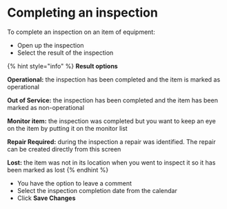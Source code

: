 # Completing an inspection

To complete an inspection on an item of equipment:

* Open up the inspection
* Select the result of the inspection

{% hint style="info" %}
**Result options**

 **Operational:** the inspection has been completed and the item is marked as operational 

**Out of Service:** the inspection has been completed and the item has been marked as non-operational 

**Monitor item:** the inspection was completed but you want to keep an eye on the item by putting it on the monitor list 

**Repair Required:** during the inspection a repair was identified. The repair can be created directly from this screen 

**Lost:** the item was not in its location when you went to inspect it so it has been marked as lost
{% endhint %}

* You have the option to leave a comment
* Select the inspection completion date from the calendar
*  Click **Save Changes**

